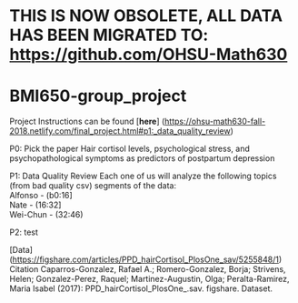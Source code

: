 # THIS IS NOW OBSOLETE, ALL DATA HAS BEEN MIGRATED TO: https://github.com/OHSU-Math630


# BMI650-group_project

Project Instructions can be found [**here**] (https://ohsu-math630-fall-2018.netlify.com/final_project.html#p1:_data_quality_review) 

P0: Pick the paper
Hair cortisol levels, psychological stress, and psychopathological symptoms as predictors of postpartum depression

P1: Data Quality Review 
Each one of us will analyze the following topics (from bad quality csv) segments of the data:   
Alfonso - (b0:16]  
Nate - (16:32]  
Wei-Chun - (32:46)  

P2: test


[Data] (https://figshare.com/articles/PPD_hairCortisol_PlosOne_sav/5255848/1) Citation
Caparros-Gonzalez, Rafael A.; Romero-Gonzalez, Borja; Strivens, Helen; Gonzalez-Perez, Raquel; Martinez-Augustin, Olga; Peralta-Ramirez, Maria Isabel (2017): PPD_hairCortisol_PlosOne_.sav. figshare. Dataset.
